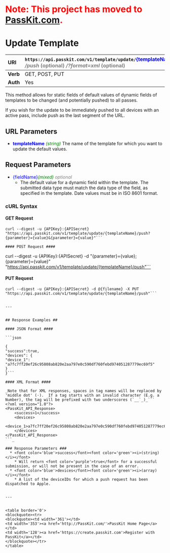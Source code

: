 # <font color='#ff0000'>Note: This project has moved to <a href='https://passkit.com/documentation/'>PassKit.com</a>.</font> #

# Update Template #

| **URI** | `https://api.passkit.com/v1/template/update/`<font color='blue'>{templateName}</font> <font color='grey'> <i>/push</i> (optional)</font> <font color='grey'> <i>/?format=xml</i> (optional)</font> |
|:--------|:---------------------------------------------------------------------------------------------------------------------------------------------------------------------------------------------------|
| **Verb** | GET, POST, PUT                                                                                                                                                                                     |
| **Auth** | Yes                                                                                                                                                                                                |

This method allows for static fields of default values of dynamic fields of templates to be changed (and potentially pushed) to all passes.

If you wish for the update to be immediately pushed to all devices with an active pass, include push as the last segment of the URL.

## URL Parameters ##

  * <font color='blue'><b>templateName</b></font> <font color='green'><i>(string)</i></font> The name of the template for which you want to update the default values.

## Request Parameters ##

  * <font color='blue'>{fieldName}</font><font color='green'><i>(mixed)</i></font> <font color='grey'><i>optional</i></font>
    * The default value for a dynamic field within the template. The submitted data type must match the data type of the field, as specified in the template. Date values must be in ISO 8601 format.

### cURL Syntax ###

#### GET Request ####

```
curl --digest -u {APIKey}:{APISecret}
"https://api.passkit.com/v1/template/update/{templateName}/push?{parameter}={value}&{parameter}={value}"```

#### POST Request ####

```
curl --digest -u {APIKey}:{APISecret} -d "{parameter}={value};{parameter}={value}"
"https://api.passkit.com/v1/template/update/{templateName}/push"```

#### PUT Request ####

```
curl --digest -u {APIKey}:{APISecret} -d @{filename} -X PUT
"https://api.passkit.com/v1/template/update/{templateName}/push"```


---


## Response Examples ##

#### JSON Format ####

```json

{
"success":true,
"devices": {
"device_1": "a7fc7ff20ef26c95808ab820e2aa797e0c590df760febd974051287779ec69f5"
}
}```

#### XML Format ####

_Note that for XML responses, spaces in tag names will be replaced by 'middle dot' (·).  If a tag starts with an invalid character (E.g. a Number), the tag will be prefixed with two underscores (`__`_)_```
<?xml version="1.0"?>
<PassKit_API_Response>
    <success>1</success>
    <devices>
        <device_1>a7fc7ff20ef26c95808ab820e2aa797e0c590df760febd974051287779ec69f5</device_1>
    </devices>
</PassKit_API_Response>
```_

### Response Parameters ###
  * <font color='blue'>success</font><font color='green'><i>(string)</i></font>
    * Will return <font color='purple'>true</font> for a successful submission, or will not be present in the case of an error.
  * <font color='blue'>devices</font><font color='green'><i>(array)</i></font>
    * A list of the deviceIDs for which a push request has been dispatched to Apple.


---


<table border='0'>
<blockquote><tr>
<blockquote><td width='361'></td>
<td width='353'><a href='http://PassKit.com/'>PassKit Home Page</a></td>
<td width='128'><a href='https://create.passkit.com'>Register with PassKit</a></td>
</blockquote></tr>
</table>